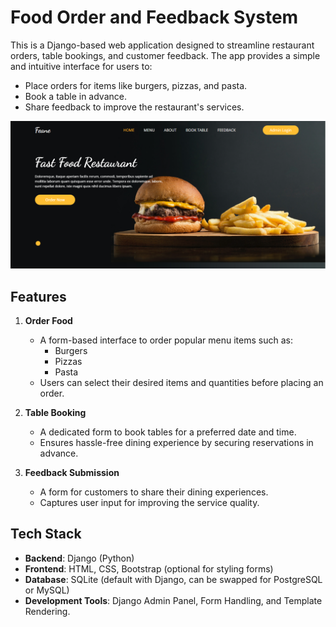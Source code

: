 # Food Order and Feedback System

This is a Django-based web application designed to streamline restaurant orders, table bookings, and customer feedback. The app provides a simple and intuitive interface for users to:

- Place orders for items like burgers, pizzas, and pasta.
- Book a table in advance.
- Share feedback to improve the restaurant's services.

 ![Home](https://github.com/dipeshpaliwal/Food-Ordering-/blob/main/Restraunt_project/Screenshot%20(14).png?raw=true)

## Features

1. **Order Food**  
   - A form-based interface to order popular menu items such as:
     - Burgers
     - Pizzas
     - Pasta  
   - Users can select their desired items and quantities before placing an order.

2. **Table Booking**  
   - A dedicated form to book tables for a preferred date and time.
   - Ensures hassle-free dining experience by securing reservations in advance.

3. **Feedback Submission**  
   - A form for customers to share their dining experiences.
   - Captures user input for improving the service quality.

## Tech Stack

- **Backend**: Django (Python)
- **Frontend**: HTML, CSS, Bootstrap (optional for styling forms)
- **Database**: SQLite (default with Django, can be swapped for PostgreSQL or MySQL)
- **Development Tools**: Django Admin Panel, Form Handling, and Template Rendering.


